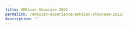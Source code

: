 ```yaml
---
title: AMKsian Showcase 2022
permalink: /amksian-experience/amksian-showcase-2022/
description: ""
---
```

